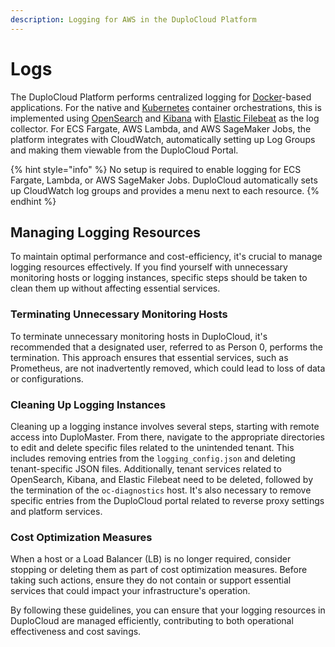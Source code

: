 ```yaml
---
description: Logging for AWS in the DuploCloud Platform
---
```


# Logs

The DuploCloud Platform performs centralized logging for [Docker](https://www.docker.com/)-based applications. For the native and [Kubernetes](https://kubernetes.io/) container orchestrations, this is implemented using [OpenSearch](https://opensearch.org/docs/latest/install-and-configure/install-opensearch/docker/) and [Kibana](https://www.elastic.co/kibana) with [Elastic Filebeat](https://www.elastic.co/guide/en/beats/filebeat/current/filebeat-overview.html) as the log collector. For ECS Fargate, AWS Lambda, and AWS SageMaker Jobs, the platform integrates with CloudWatch, automatically setting up Log Groups and making them viewable from the DuploCloud Portal.

{% hint style="info" %}
No setup is required to enable logging for ECS Fargate, Lambda, or AWS SageMaker Jobs. DuploCloud automatically sets up CloudWatch log groups and provides a menu next to each resource.
{% endhint %}

## Managing Logging Resources

To maintain optimal performance and cost-efficiency, it's crucial to manage logging resources effectively. If you find yourself with unnecessary monitoring hosts or logging instances, specific steps should be taken to clean them up without affecting essential services.

### Terminating Unnecessary Monitoring Hosts

To terminate unnecessary monitoring hosts in DuploCloud, it's recommended that a designated user, referred to as Person 0, performs the termination. This approach ensures that essential services, such as Prometheus, are not inadvertently removed, which could lead to loss of data or configurations.

### Cleaning Up Logging Instances

Cleaning up a logging instance involves several steps, starting with remote access into DuploMaster. From there, navigate to the appropriate directories to edit and delete specific files related to the unintended tenant. This includes removing entries from the `logging_config.json` and deleting tenant-specific JSON files. Additionally, tenant services related to OpenSearch, Kibana, and Elastic Filebeat need to be deleted, followed by the termination of the `oc-diagnostics` host. It's also necessary to remove specific entries from the DuploCloud portal related to reverse proxy settings and platform services.

### Cost Optimization Measures

When a host or a Load Balancer (LB) is no longer required, consider stopping or deleting them as part of cost optimization measures. Before taking such actions, ensure they do not contain or support essential services that could impact your infrastructure's operation.

By following these guidelines, you can ensure that your logging resources in DuploCloud are managed efficiently, contributing to both operational effectiveness and cost savings.